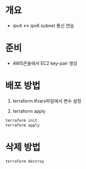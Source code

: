 # 개요
* ipv4 <-> ipv6 subnet 통신 연습

# 준비
* AWS콘솔에서 EC2 key-pair 생성

# 배포 방법

1. terraform.tfvars파일에서 변수 설정

2. terraform apply

```sh
terraform init
terraform apply
```

# 삭제 방법

```sh
terraform destroy
```
